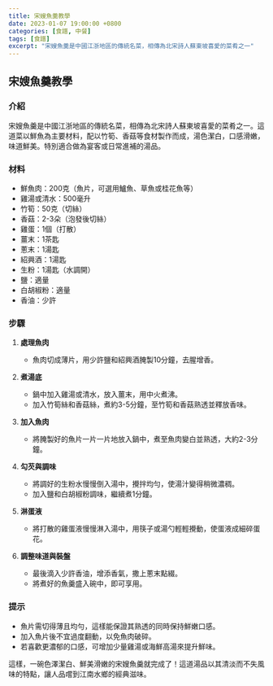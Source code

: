 ```yaml
---
title: 宋嫂魚羹教學
date: 2023-01-07 19:00:00 +0800
categories: [食譜, 中餐]
tags: [食譜] 
excerpt: "宋嫂魚羹是中國江浙地區的傳統名菜，相傳為北宋詩人蘇東坡喜愛的菜肴之一"
---
```


## 宋嫂魚羹教學

### 介紹
宋嫂魚羹是中國江浙地區的傳統名菜，相傳為北宋詩人蘇東坡喜愛的菜肴之一。這道菜以鮮魚為主要材料，配以竹筍、香菇等食材製作而成，湯色潔白，口感滑嫩，味道鮮美。特別適合做為宴客或日常進補的湯品。

### 材料
- 鮮魚肉：200克（魚片，可選用鱸魚、草魚或桂花魚等）
- 雞湯或清水：500毫升
- 竹筍：50克（切絲）
- 香菇：2-3朵（泡發後切絲）
- 雞蛋：1個（打散）
- 薑末：1茶匙
- 蔥末：1湯匙
- 紹興酒：1湯匙
- 生粉：1湯匙（水調開）
- 鹽：適量
- 白胡椒粉：適量
- 香油：少許

### 步驟

1. **處理魚肉**
   - 魚肉切成薄片，用少許鹽和紹興酒腌製10分鐘，去腥增香。

2. **煮湯底**
   - 鍋中加入雞湯或清水，放入薑末，用中火煮沸。
   - 加入竹筍絲和香菇絲，煮約3-5分鐘，至竹筍和香菇熟透並釋放香味。

3. **加入魚肉**
   - 將腌製好的魚片一片一片地放入鍋中，煮至魚肉變白並熟透，大約2-3分鐘。

4. **勾芡與調味**
   - 將調好的生粉水慢慢倒入湯中，攪拌均勻，使湯汁變得稍微濃稠。
   - 加入鹽和白胡椒粉調味，繼續煮1分鐘。

5. **淋蛋液**
   - 將打散的雞蛋液慢慢淋入湯中，用筷子或湯勺輕輕攪動，使蛋液成細碎蛋花。

6. **調整味道與裝盤**
   - 最後滴入少許香油，增添香氣，撒上蔥末點綴。
   - 將煮好的魚羹盛入碗中，即可享用。

### 提示
- 魚片需切得薄且均勻，這樣能保證其熟透的同時保持鮮嫩口感。
- 加入魚片後不宜過度翻動，以免魚肉破碎。
- 若喜歡更濃郁的口感，可增加少量雞湯或海鮮高湯來提升鮮味。

這樣，一碗色澤潔白、鮮美滑嫩的宋嫂魚羹就完成了！這道湯品以其清淡而不失風味的特點，讓人品嚐到江南水鄉的經典滋味。
